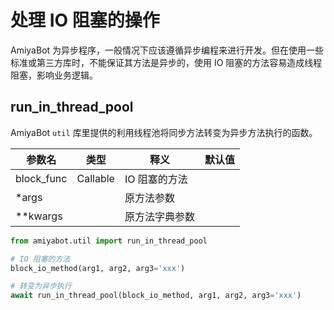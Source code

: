 # 处理 IO 阻塞的操作

AmiyaBot 为异步程序，一般情况下应该遵循异步编程来进行开发。但在使用一些标准或第三方库时，不能保证其方法是异步的，使用 IO
阻塞的方法容易造成线程阻塞，影响业务逻辑。

## run_in_thread_pool

AmiyaBot `util` 库里提供的利用线程池将同步方法转变为异步方法执行的函数。

| 参数名        | 类型       | 释义       | 默认值 |
|------------|----------|----------|-----|
| block_func | Callable | IO 阻塞的方法 |     |
| *args      |          | 原方法参数    |     |
| **kwargs   |          | 原方法字典参数  |     |

```python
from amiyabot.util import run_in_thread_pool

# IO 阻塞的方法
block_io_method(arg1, arg2, arg3='xxx')

# 转变为异步执行
await run_in_thread_pool(block_io_method, arg1, arg2, arg3='xxx')
```
